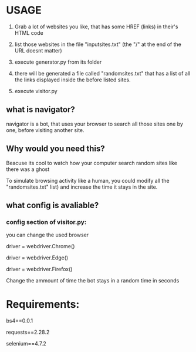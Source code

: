 # USAGE

1) Grab a lot of websites you like, that has some HREF (links) in their's HTML code

2) list those websites in the file "inputsites.txt" (the "/" at the end of the URL doesnt matter)

3) execute generator.py from its folder

4) there will be generated a file called "randomsites.txt" that has a list of all the links displayed inside the before listed sites.

5) execute visitor.py

## what is navigator?
navigator is a bot, that uses your browser to search all those sites one by one, before visiting another site.

## Why would you need this?

Beacuse its cool to watch how your computer search random sites like there was a ghost

To simulate browsing activity like a human, you could modify all the "randomsites.txt" list) and increase the time it stays in the site.

## what config is avaliable?

### config section of visitor.py:

you can change the used browser

driver = webdriver.Chrome()

driver = webdriver.Edge()

driver = webdriver.Firefox()

Change the ammount of time the bot stays in a random time in seconds

# Requirements: 

bs4==0.0.1

requests==2.28.2

selenium==4.7.2

